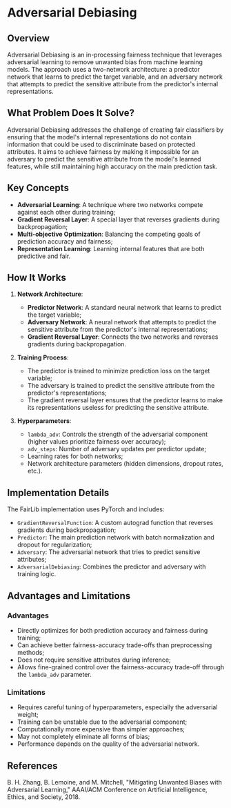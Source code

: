 # Adversarial Debiasing

## Overview

Adversarial Debiasing is an in-processing fairness technique that leverages adversarial learning to remove unwanted bias from machine learning models. The approach uses a two-network architecture: a predictor network that learns to predict the target variable, and an adversary network that attempts to predict the sensitive attribute from the predictor's internal representations.

## What Problem Does It Solve?

Adversarial Debiasing addresses the challenge of creating fair classifiers by ensuring that the model's internal representations do not contain information that could be used to discriminate based on protected attributes. It aims to achieve fairness by making it impossible for an adversary to predict the sensitive attribute from the model's learned features, while still maintaining high accuracy on the main prediction task.

## Key Concepts

- **Adversarial Learning**: A technique where two networks compete against each other during training;
- **Gradient Reversal Layer**: A special layer that reverses gradients during backpropagation;
- **Multi-objective Optimization**: Balancing the competing goals of prediction accuracy and fairness;
- **Representation Learning**: Learning internal features that are both predictive and fair.

## How It Works

1. **Network Architecture**:
   - **Predictor Network**: A standard neural network that learns to predict the target variable;
   - **Adversary Network**: A neural network that attempts to predict the sensitive attribute from the predictor's internal representations;
   - **Gradient Reversal Layer**: Connects the two networks and reverses gradients during backpropagation.

2. **Training Process**:
   - The predictor is trained to minimize prediction loss on the target variable;
   - The adversary is trained to predict the sensitive attribute from the predictor's representations;
   - The gradient reversal layer ensures that the predictor learns to make its representations useless for predicting the sensitive attribute.

3. **Hyperparameters**:
   - `lambda_adv`: Controls the strength of the adversarial component (higher values prioritize fairness over accuracy);
   - `adv_steps`: Number of adversary updates per predictor update;
   - Learning rates for both networks;
   - Network architecture parameters (hidden dimensions, dropout rates, etc.).

## Implementation Details

The FairLib implementation uses PyTorch and includes:

- `GradientReversalFunction`: A custom autograd function that reverses gradients during backpropagation;
- `Predictor`: The main prediction network with batch normalization and dropout for regularization;
- `Adversary`: The adversarial network that tries to predict sensitive attributes;
- `AdversarialDebiasing`: Combines the predictor and adversary with training logic.



## Advantages and Limitations

### Advantages
- Directly optimizes for both prediction accuracy and fairness during training;
- Can achieve better fairness-accuracy trade-offs than preprocessing methods;
- Does not require sensitive attributes during inference;
- Allows fine-grained control over the fairness-accuracy trade-off through the `lambda_adv` parameter.

### Limitations
- Requires careful tuning of hyperparameters, especially the adversarial weight;
- Training can be unstable due to the adversarial component;
- Computationally more expensive than simpler approaches;
- May not completely eliminate all forms of bias;
- Performance depends on the quality of the adversarial network.

## References

B. H. Zhang, B. Lemoine, and M. Mitchell, "Mitigating Unwanted Biases with Adversarial Learning," AAAI/ACM Conference on Artificial Intelligence, Ethics, and Society, 2018.
